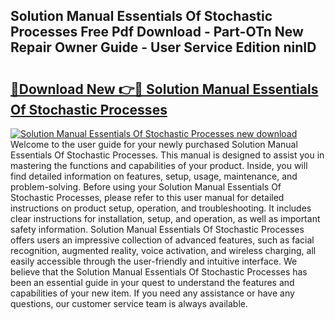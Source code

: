 ## Solution Manual Essentials Of Stochastic Processes Free Pdf Download - Part-OTn New Repair Owner Guide - User Service Edition ninID

# <h2><a href="http://bc82691.oget.top/?id=Solution+Manual+Essentials+Of+Stochastic+Processes">🔗Download New 👉🔴 Solution Manual Essentials Of Stochastic Processes</a></h2>

[![Solution Manual Essentials Of Stochastic Processes new download](https://i.imgur.com/5g1atiW.png)](http://bc82691.oget.top/?id=Solution+Manual+Essentials+Of+Stochastic+Processes)
Welcome to the user guide for your newly purchased Solution Manual Essentials Of Stochastic Processes. This manual is designed to assist you in mastering the functions and capabilities of your product. Inside, you will find detailed information on features, setup, usage, maintenance, and problem-solving. Before using your Solution Manual Essentials Of Stochastic Processes, please refer to this user manual for detailed instructions on product setup, operation, and troubleshooting. It includes clear instructions for installation, setup, and operation, as well as important safety information. Solution Manual Essentials Of Stochastic Processes offers users an impressive collection of advanced features, such as facial recognition, augmented reality, voice activation, and wireless charging, all easily accessible through the user-friendly and intuitive interface. We believe that the Solution Manual Essentials Of Stochastic Processes has been an essential guide in your quest to understand the features and capabilities of your new item. If you need any assistance or have any questions, our customer service team is always available.

